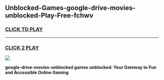 
## Unblocked-Games-google-drive-movies-unblocked-Play-Free-fchwv
<h3>
<a href="https://premium76.site?title=google-drive-movies-unblocked&ref=15A">CLICK TO PLAY</a></h3>
<hr>

<h3>
<a href="https://premium76.site?title=google-drive-movies-unblocked&ref=15A">CLICK 2 PLAY</a>
  
</h3>

<a href="https://premium76.site?title=google-drive-movies-unblocked&ref=15A"><img src="https://clearcache.store/games.png"></a>


**google-drive-movies-unblocked games unblocked: Your Gateway to Fun and Accessible Online Gaming**
